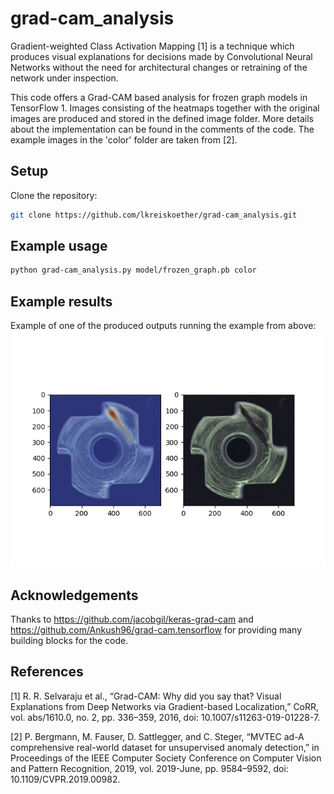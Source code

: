 # grad-cam_analysis
Gradient-weighted Class Activation Mapping [1] is a technique which produces visual explanations for decisions made by Convolutional Neural Networks without the need for architectural changes or retraining of the network under inspection.

This code offers a Grad-CAM based analysis for frozen graph models in TensorFlow 1. Images consisting of the heatmaps together with the original images are produced and stored in the defined image folder. More details about the implementation can be found in the comments of the code. The example images in the 'color' folder are taken from [2].

## Setup
Clone the repository:
```sh
git clone https://github.com/lkreiskoether/grad-cam_analysis.git
```

## Example usage
```sh
python grad-cam_analysis.py model/frozen_graph.pb color
```

## Example results
Example of one of the produced outputs running the example from above:
![](grad-cam_image_0.png)

## Acknowledgements
Thanks to https://github.com/jacobgil/keras-grad-cam and https://github.com/Ankush96/grad-cam.tensorflow for providing many building blocks for the code.


## References
[1] R. R. Selvaraju et al., “Grad-CAM: Why did you say that? Visual Explanations from Deep Networks via Gradient-based Localization,” CoRR, vol. abs/1610.0, no. 2, pp. 336–359, 2016, doi: 10.1007/s11263-019-01228-7.

[2] P. Bergmann, M. Fauser, D. Sattlegger, and C. Steger, “MVTEC ad-A comprehensive real-world dataset for unsupervised anomaly detection,” in Proceedings of the IEEE Computer Society Conference on Computer Vision and Pattern Recognition, 2019, vol. 2019-June, pp. 9584–9592, doi: 10.1109/CVPR.2019.00982.
